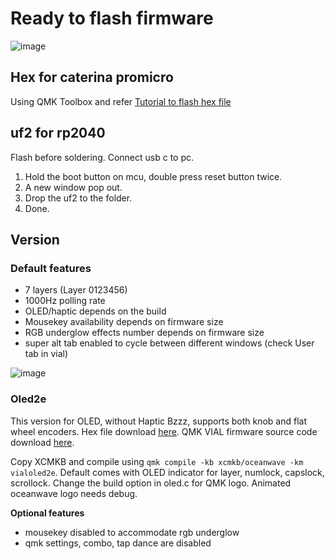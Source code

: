 # Ready to flash firmware
![image](https://user-images.githubusercontent.com/79617315/214289946-4f1bd015-2ece-493f-9825-e8dbd5bd52c2.png)


## Hex for caterina promicro
Using QMK Toolbox and refer [Tutorial to flash hex file](https://github.com/superxc3/xcmkb/blob/main/list%20of%20guide/flashing%20hex.md)

## uf2 for rp2040 
Flash before soldering. Connect usb c to pc.
1. Hold the boot button on mcu, double press reset button twice. 
2. A new window pop out.
3. Drop the uf2 to the folder.
4. Done.

## Version

### Default features
- 7 layers (Layer 0123456)
- 1000Hz polling rate
- OLED/haptic depends on the build
- Mousekey availability depends on firmware size
- RGB underglow effects number depends on firmware size
- super alt tab enabled to cycle between different windows (check User tab in vial)

![image](https://user-images.githubusercontent.com/79617315/214289840-f3cf9e7f-6bb3-480e-acc9-d0c91330c05a.png)


### Oled2e
This version for OLED, without Haptic Bzzz, supports both knob and flat wheel encoders. Hex file download [here](). QMK VIAL firmware source code download [here](https://drive.google.com/drive/folders/1AIHQoCwNvRf_bx6QMLS1yq8Js87rkkeG?usp=share_link). 

Copy XCMKB and compile using `qmk compile -kb xcmkb/oceanwave -km vialoled2e`. Default comes with OLED indicator for layer, numlock, capslock, scrollock. Change the build option in oled.c for QMK logo. Animated oceanwave logo needs debug. 

**Optional features**
- mousekey disabled to accommodate rgb underglow
- qmk settings, combo, tap dance are disabled
